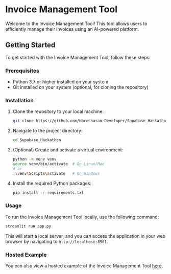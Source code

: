 

# Invoice Management Tool

Welcome to the Invoice Management Tool! This tool allows users to efficiently manage their invoices using an AI-powered platform.

## Getting Started

To get started with the Invoice Management Tool, follow these steps:

### Prerequisites

- Python 3.7 or higher installed on your system
- Git installed on your system (optional, for cloning the repository)

### Installation

1. Clone the repository to your local machine:
   ```bash
   git clone https://github.com/Harecharan-Developer/Supabase_Hackathon.git
   ```

2. Navigate to the project directory:
   ```bash
   cd Supabase_Hackathon
   ```

3. (Optional) Create and activate a virtual environment:
   ```bash
   python -m venv venv
   source venv/bin/activate  # On Linux/Mac
   # or
   .\venv\Scripts\activate   # On Windows
   ```

4. Install the required Python packages:
   ```bash
   pip install -r requirements.txt
   ```

### Usage

To run the Invoice Management Tool locally, use the following command:
```bash
streamlit run app.py
```

This will start a local server, and you can access the application in your web browser by navigating to `http://localhost:8501`.

### Hosted Example

You can also view a hosted example of the Invoice Management Tool [here](https://example.com).


